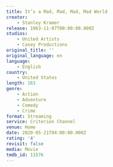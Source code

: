 ```yaml
---
title: It’s a Mad, Mad, Mad, Mad World
creator:
    - Stanley Kramer
release: 1963-11-07T00:00:00.000Z
studios:
    - United Artists
    - Casey Productions
original_title: ''
original_language: en
language:
    - English
country:
    - United States
length: 163
genre:
    - Action
    - Adventure
    - Comedy
    - Crime
format: Streaming
service: Criterion Channel
venue: Home
date: 2020-05-21T04:00:00.000Z
rating: '4'
revisit: false
media: Movie
tmdb_id: 11576
---
```



